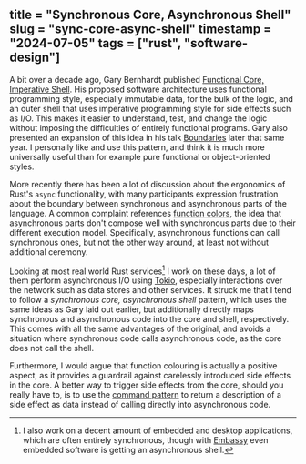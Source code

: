 title = "Synchronous Core, Asynchronous Shell"
slug = "sync-core-async-shell"
timestamp = "2024-07-05"
tags = ["rust", "software-design"]
---

A bit over a decade ago, Gary Bernhardt published [Functional Core, 
Imperative Shell][fcis]. His proposed software architecture uses functional 
programming style, especially immutable data, for the bulk of the logic, and 
an outer shell that uses imperative programming style for side effects such 
as I/O. This makes it easier to understand, test, and change the logic 
without imposing the difficulties of entirely functional programs. Gary also 
presented an expansion of this idea in his talk [Boundaries][boundaries] 
later that same year. I personally like and use this pattern, and think it 
is much more universally useful than for example pure functional or 
object-oriented styles.

More recently there has been a lot of discussion about the ergonomics of 
Rust's `async` functionality, with many participants expression frustration 
about the boundary between synchronous and asynchronous parts of the 
language. A common complaint references [function colors][colours], the idea 
that asynchronous parts don't compose well with synchronous parts due to 
their different execution model. Specifically, asynchronous functions can 
call synchronous ones, but not the other way around, at least not without 
additional ceremony.

Looking at most real world Rust services[^1] I work on these days, a lot of 
them perform asynchronous I/O using [Tokio][tokio], especially interactions 
over the network such as data stores and other services. It struck me that I 
tend to follow a _synchronous core, asynchronous shell_ pattern, which uses 
the same ideas as Gary laid out earlier, but additionally directly maps 
synchronous and asynchronous code into the core and shell, respectively. 
This comes with all the same advantages of the original, and avoids a 
situation where synchronous code calls asynchronous code, as the core does 
not call the shell.

Furthermore, I would argue that function colouring is actually a positive 
aspect, as it provides a guardrail against carelessly introduced side 
effects in the core. A better way to trigger side effects from the core, 
should you really have to, is to use the [command pattern][command] to 
return a description of a side effect as data instead of calling directly 
into asynchronous code.

[^1]: I also work on a decent amount of embedded and desktop applications, 
which are often entirely synchronous, though with [Embassy][embassy] even 
embedded software is getting an asynchronous shell.

[fcis]: https://www.destroyallsoftware.com/screencasts/catalog/functional-core-imperative-shell
[boundaries]: https://www.youtube.com/watch?v=yTkzNHF6rMs
[colours]: https://journal.stuffwithstuff.com/2015/02/01/what-color-is-your-function/
[tokio]: https://tokio.rs/
[command]: https://en.wikipedia.org/wiki/Command_pattern
[embassy]: https://embassy.dev/
